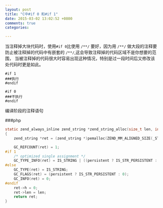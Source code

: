 ```yaml
---
layout: post
title: "C中#if 0 和#if 1"
date: 2015-03-02 13:02:52 +0800
comments: true
categories: 

---
```


当注释掉大块代码时，使用<code>#if 0</code>比使用
<code>/\*\*/</code>
要好，因为用
<code>/\*\*/</code>
做大段的注释要防止被注释掉的代码中有嵌套的
<code>/\*\*/</code>,这会导致注释掉的代码区域不是你想要的范围， 当被注释掉的代码很大时容易出现这种情况，特别是过一段时间后又修改该处代码时更是如此。

<!-- more -->
```
#if 1
###执行
#endif

#if 0
###不执行
#endif 

```
编译阶段的注释语句

###php

``` C php-src/zend/zend_string.h
static zend_always_inline zend_string *zend_string_alloc(size_t len, int persistent)
{
    zend_string *ret = (zend_string *)pemalloc(ZEND_MM_ALIGNED_SIZE(_STR_HEADER_SIZE + len + 1), persistent);

    GC_REFCOUNT(ret) = 1;
#if 1
    /* optimized single assignment */
    GC_TYPE_INFO(ret) = IS_STRING | ((persistent ? IS_STR_PERSISTENT : 0) << 8);
#else
    GC_TYPE(ret) = IS_STRING;
    GC_FLAGS(ret) = (persistent ? IS_STR_PERSISTENT : 0);
    GC_INFO(ret) = 0;
#endif
    ret->h = 0;
    ret->len = len;
    return ret;
}
```
